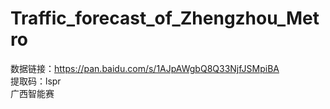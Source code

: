 # Traffic_forecast_of_Zhengzhou_Metro
数据链接：https://pan.baidu.com/s/1AJpAWgbQ8Q33NjfJSMpiBA  
提取码：lspr   
广西智能赛

